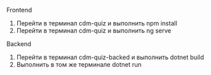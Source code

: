 Frontend
1. Перейти в терминал cdm-quiz и выполнить npm install
2. Перейти в терминал cdm-quiz и выполнить ng serve

Backend
1. Перейти в терминал cdm-quiz-backed и выполнить dotnet build
2. Выполнить в том же терминале dotnet run 
